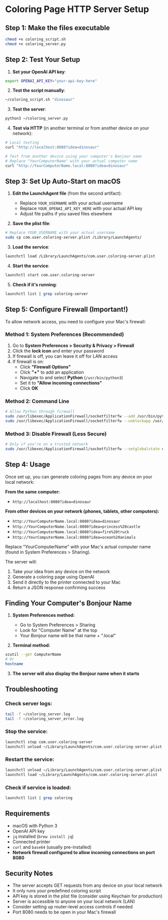 # Coloring Page HTTP Server Setup

## Step 1: Make the files executable

```bash
chmod +x coloring_script.sh
chmod +x coloring_server.py
```

## Step 2: Test Your Setup

1. **Set your OpenAI API key**:
```bash
export OPENAI_API_KEY="your-api-key-here"
```

2. **Test the script manually**:
```bash
~/coloring_script.sh "dinosaur"
```

3. **Test the server**:
```bash
python3 ~/coloring_server.py
```

4. **Test via HTTP** (in another terminal or from another device on your network):
```bash
# Local testing
curl "http://localhost:8080?idea=dinosaur"

# Test from another device using your computer's Bonjour name
# Replace "YourComputerName" with your actual computer name
curl "http://YourComputerName.local:8080?idea=dinosaur"
```

## Step 3: Set Up Auto-Start on macOS

1. **Edit the LaunchAgent file** (from the second artifact):
   - Replace `YOUR_USERNAME` with your actual username
   - Replace `YOUR_OPENAI_API_KEY_HERE` with your actual API key
   - Adjust file paths if you saved files elsewhere

2. **Save the plist file**:
```bash
# Replace YOUR_USERNAME with your actual username
sudo cp com.user.coloring-server.plist /Library/LaunchAgents/
```

3. **Load the service**:
```bash
launchctl load /Library/LaunchAgents/com.user.coloring-server.plist
```

4. **Start the service**:
```bash
launchctl start com.user.coloring-server
```

5. **Check if it's running**:
```bash
launchctl list | grep coloring-server
```

## Step 5: Configure Firewall (Important!)

To allow network access, you need to configure your Mac's firewall:

### Method 1: System Preferences (Recommended)
1. Go to **System Preferences > Security & Privacy > Firewall**
2. Click the **lock icon** and enter your password
3. If firewall is off, you can leave it off for LAN access
4. If firewall is on:
   - Click **"Firewall Options"**
   - Click **"+"** to add an application
   - Navigate to and select **Python** (`/usr/bin/python3`)
   - Set it to **"Allow incoming connections"**
   - Click **OK**

### Method 2: Command Line
```bash
# Allow Python through firewall
sudo /usr/libexec/ApplicationFirewall/socketfilterfw --add /usr/bin/python3
sudo /usr/libexec/ApplicationFirewall/socketfilterfw --unblockapp /usr/bin/python3
```

### Method 3: Disable Firewall (Less Secure)
```bash
# Only if you're on a trusted network
sudo /usr/libexec/ApplicationFirewall/socketfilterfw --setglobalstate off
```

## Step 4: Usage

Once set up, you can generate coloring pages from any device on your local network:

**From the same computer:**
- `http://localhost:8080?idea=dinosaur`

**From other devices on your network (phones, tablets, other computers):**
- `http://YourComputerName.local:8080?idea=dinosaur`
- `http://YourComputerName.local:8080?idea=princess%20castle`
- `http://YourComputerName.local:8080?idea=fire%20truck`
- `http://YourComputerName.local:8080?idea=ocean%20animals`

Replace "YourComputerName" with your Mac's actual computer name (found in System Preferences > Sharing).

The server will:
1. Take your idea from any device on the network
2. Generate a coloring page using OpenAI
3. Send it directly to the printer connected to your Mac
4. Return a JSON response confirming success

## Finding Your Computer's Bonjour Name

1. **System Preferences method:**
   - Go to System Preferences > Sharing
   - Look for "Computer Name" at the top
   - Your Bonjour name will be that name + ".local"

2. **Terminal method:**
```bash
scutil --get ComputerName
# Or
hostname
```

3. **The server will also display the Bonjour name when it starts**

## Troubleshooting

### Check server logs:
```bash
tail -f ~/coloring_server.log
tail -f ~/coloring_server_error.log
```

### Stop the service:
```bash
launchctl stop com.user.coloring-server
launchctl unload ~/Library/LaunchAgents/com.user.coloring-server.plist
```

### Restart the service:
```bash
launchctl unload ~/Library/LaunchAgents/com.user.coloring-server.plist
launchctl load ~/Library/LaunchAgents/com.user.coloring-server.plist
```

### Check if service is loaded:
```bash
launchctl list | grep coloring
```

## Requirements

- macOS with Python 3
- OpenAI API key
- `jq` installed (`brew install jq`)
- Connected printer
- `curl` and `base64` (usually pre-installed)
- **Network firewall configured to allow incoming connections on port 8080**

## Security Notes

- The server accepts GET requests from any device on your local network
- It only runs your predefined coloring script
- API key is stored in the plist file (consider using Keychain for production)
- Server is accessible to anyone on your local network (LAN)
- Consider setting up router-level access controls if needed
- Port 8080 needs to be open in your Mac's firewall
